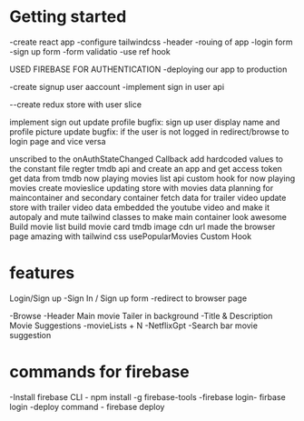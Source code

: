 # Getting started

-create react app
-configure tailwindcss
-header
-rouing of app
-login form
-sign up form
-form validatio
-use ref hook

USED FIREBASE FOR AUTHENTICATION
-deploying our app to production

-create signup user aaccount
-implement sign in user api

--create redux store with user slice

implement sign out
update profile
bugfix: sign up user display name and profile picture update
bugfix: if the user is not logged in  redirect/browse to login page and vice versa

unscribed to the onAuthStateChanged Callback
add hardcoded values to the constant file
regter tmdb api and  create an app and get access token
get data from tmdb now playing movies list api
custom hook for now playing movies
create movieslice
updating store with  movies data
planning for maincontainer and secondary container
fetch data for trailer video
update store with trailer video data
embedded the youtube video and make it autopaly and mute
tailwind classes to make main container look awesome
Build movie list
build movie card
tmdb image cdn url
made the browser page amazing with tailwind css
usePopularMovies Custom Hook




# features
Login/Sign up
   -Sign In / Sign up form
   -redirect to browser page

-Browse
     -Header
     Main movie
            Tailer in background
            -Title & Description
            Movie Suggestions
             -movieLists + N
-NetflixGpt
-Search bar
movie suggestion

# commands for firebase

-Install firebase CLI - npm install -g firebase-tools
-firebase login- firbase login
-deploy command - firebase deploy